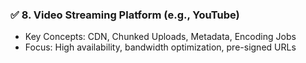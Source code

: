 ### ✅ **8. Video Streaming Platform (e.g., YouTube)**

* Key Concepts: CDN, Chunked Uploads, Metadata, Encoding Jobs
* Focus: High availability, bandwidth optimization, pre-signed URLs